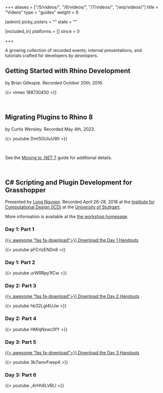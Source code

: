 +++
aliases = ["/5/videos/", "/6/videos/", "/7/videos/", "/wip/videos/"]
title = "Videos"
type = "guides"
weight = 6

[admin]
picky_sisters = ""
state = ""

[included_in]
platforms = []
since = 0

+++

A growing collection of recorded events, internal presentations, and tutorials crafted for developers *by developers*.

## Getting Started with Rhino Development

by Brian Gillespie.  Recorded October 20th, 2016.

{{< vimeo 188730450 >}}

<br/>

## Migrating Plugins to Rhino 8

by Curtis Wensley.  Recorded May 4th, 2023.

{{< youtube Dmt5GUluU90 >}}

<br/>

See the [Moving to .NET 7](/guides/rhinocommon/moving-to-dotnet-7) guide for additional details.

<br/>

## C# Scripting and Plugin Development for Grasshopper

Presented by [Long Nguyen](https://discourse.mcneel.com/u/longnguyen).  Recorded April 26-28, 2018 at the [Institute for Computational Design (ICD)](http://icd.uni-stuttgart.de/) at the [University of Stuttgart](https://www.uni-stuttgart.de/).

More information is available at the [the workshop homepage](https://www.icd.uni-stuttgart.de/teaching/workshops/workshop-live-streaming-c-scripting-and-plugin-development-for-grasshopper/).

### Day 1: Part 1

[{{< awesome "fas fa-download">}}  Download the Day 1 Handouts](https://www.icd.uni-stuttgart.de/img/wp-content/uploads/2018/05/Day-1-20180502T144437Z-001.zip)

{{< youtube pFCrIzENDn8 >}}

### Day 1: Part 2

{{< youtube urWRRpy1fCw >}}

### Day 2: Part 3

[{{< awesome "fas fa-download">}}  Download the Day 2 Handouts](https://www.icd.uni-stuttgart.de/img/wp-content/uploads/2018/05/Day-2-20180502T144607Z-001.zip)

{{< youtube hb32LgI4UJw >}}

### Day 2: Part 4

{{< youtube HMIqNswc0fY >}}

### Day 3: Part 5

[{{< awesome "fas fa-download">}}  Download the Day 3 Handouts](https://www.icd.uni-stuttgart.de/img/wp-content/uploads/2018/05/Day-3-20180502T144514Z-001.zip)

{{< youtube 3b7wnvFwep4 >}}

### Day 3: Part 6

{{< youtube _4rHh6LVBLI >}}
